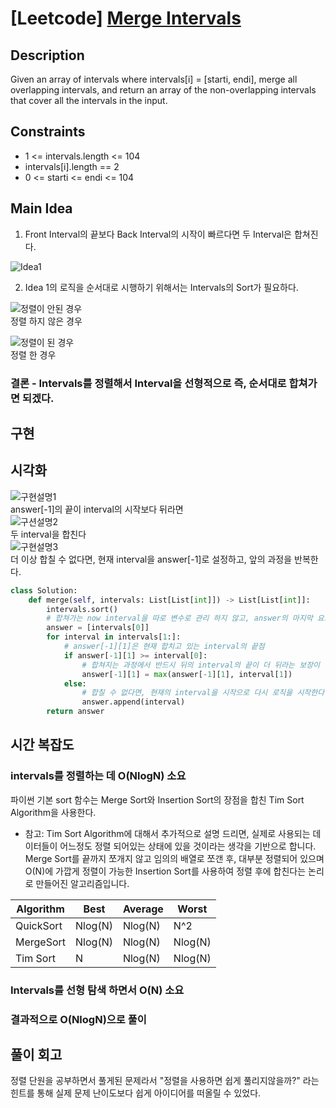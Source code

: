 # [Leetcode] [Merge Intervals](https://leetcode.com/problems/merge-intervals/)

## Description

Given an array of intervals where intervals[i] = [starti, endi], merge all overlapping intervals, and return an array of the non-overlapping intervals that cover all the intervals in the input.

## Constraints

- 1 <= intervals.length <= 104
- intervals[i].length == 2
- 0 <= starti <= endi <= 104

## Main Idea

1. Front Interval의 끝보다 Back Interval의 시작이 빠르다면 두 Interval은 합쳐진다.

![Idea1](https://user-images.githubusercontent.com/75469212/151913109-747c4289-2b64-4773-ad5e-49d28f0665cb.png)

2. Idea 1의 로직을 순서대로 시행하기 위해서는 Intervals의 Sort가 필요하다.

![정렬이 안된 경우](https://user-images.githubusercontent.com/75469212/151913141-de1a4aec-51e3-41a5-a0df-2c6ec42677f3.png)  
정렬 하지 않은 경우

![정렬이 된 경우](https://user-images.githubusercontent.com/75469212/151913259-4b97d660-c3b4-41e0-8941-afe78a5e6d22.png)  
정렬 한 경우

### 결론 - Intervals를 정렬해서 Interval을 선형적으로 즉, 순서대로 합쳐가면 되겠다.

## 구현

## 시각화


![구현설명1](https://user-images.githubusercontent.com/75469212/151922130-5100982e-73ed-4cb6-a31b-02906314940a.png)  
answer[-1]의 끝이 interval의 시작보다 뒤라면  
![구션설명2](https://user-images.githubusercontent.com/75469212/151921521-352374ab-4313-469f-ac3c-92bbcf44ae05.png)  
두 interval을 합친다  
![구현설명3](https://user-images.githubusercontent.com/75469212/151921522-df900ce4-cd8c-4450-8cbd-216ea031a979.png)  
더 이상 합칠 수 없다면, 현재 interval을 answer[-1]로 설정하고, 앞의 과정을 반복한다.  

```py
class Solution:
    def merge(self, intervals: List[List[int]]) -> List[List[int]]:
        intervals.sort()
        # 합쳐가는 now interval을 따로 변수로 관리 하지 않고, answer의 마지막 요소로 사용하면서, 변수를 하나 줄일 수 있다.
        answer = [intervals[0]]
        for interval in intervals[1:]:
            # answer[-1][1]은 현재 합치고 있는 interval의 끝점
            if answer[-1][1] >= interval[0]:
                # 합쳐지는 과정에서 반드시 뒤의 interval의 끝이 더 뒤라는 보장이 없으므로 두 interval의 끝을 비교해서 합친다.
                answer[-1][1] = max(answer[-1][1], interval[1])
            else:
                # 합칠 수 없다면, 현재의 interval을 시작으로 다시 로직을 시작한다.
                answer.append(interval)
        return answer
```

## 시간 복잡도

### intervals를 정렬하는 데 O(NlogN) 소요

파이썬 기본 sort 함수는 Merge Sort와 Insertion Sort의 장점을 합친 Tim Sort Algorithm을 사용한다.

- 참고: Tim Sort Algorithm에 대해서 추가적으로 설명 드리면, 실제로 사용되는 데이터들이 어느정도 정렬 되어있는 상태에 있을 것이라는 생각을 기반으로 합니다. Merge Sort를 끝까지 쪼개지 않고 임의의 배열로 쪼갠 후, 대부분 정렬되어 있으며 O(N)에 가깝게 정렬이 가능한 Insertion Sort를 사용하여 정렬 후에 합친다는 논리로 만들어진 알고리즘입니다.

| Algorithm | Best    | Average | Worst   |
| --------- | ------- | ------- | ------- |
| QuickSort | Nlog(N) | Nlog(N) | N^2     |
| MergeSort | Nlog(N) | Nlog(N) | Nlog(N) |
| Tim Sort  | N       | Nlog(N) | Nlog(N) |

### Intervals를 선형 탐색 하면서 O(N) 소요

### 결과적으로 O(NlogN)으로 풀이

## 풀이 회고

정렬 단원을 공부하면서 풀게된 문제라서 "정렬을 사용하면 쉽게 풀리지않을까?" 라는 힌트를 통해 실제 문제 난이도보다 쉽게 아이디어를 떠올릴 수 있었다.
